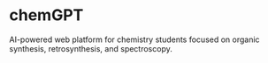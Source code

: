 # chemGPT
AI-powered web platform for chemistry students focused on organic synthesis, retrosynthesis, and spectroscopy.

